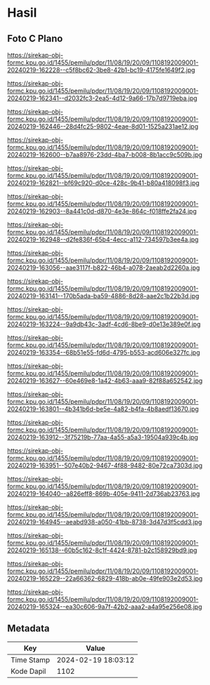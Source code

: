 # Hasil

## Foto C Plano

https://sirekap-obj-formc.kpu.go.id/1455/pemilu/pdpr/11/08/19/20/09/1108192009001-20240219-162228--c5f8bc62-3be8-42b1-bc19-4175fe1649f2.jpg

https://sirekap-obj-formc.kpu.go.id/1455/pemilu/pdpr/11/08/19/20/09/1108192009001-20240219-162341--d2032fc3-2ea5-4d12-9a66-17b7d9719eba.jpg

https://sirekap-obj-formc.kpu.go.id/1455/pemilu/pdpr/11/08/19/20/09/1108192009001-20240219-162446--28d4fc25-9802-4eae-8d01-1525a231ae12.jpg

https://sirekap-obj-formc.kpu.go.id/1455/pemilu/pdpr/11/08/19/20/09/1108192009001-20240219-162600--b7aa8976-23dd-4ba7-b008-8b1acc9c509b.jpg

https://sirekap-obj-formc.kpu.go.id/1455/pemilu/pdpr/11/08/19/20/09/1108192009001-20240219-162821--bf69c920-d0ce-428c-9b41-b80a418098f3.jpg

https://sirekap-obj-formc.kpu.go.id/1455/pemilu/pdpr/11/08/19/20/09/1108192009001-20240219-162903--8a441c0d-d870-4e3e-864c-f018ffe2fa24.jpg

https://sirekap-obj-formc.kpu.go.id/1455/pemilu/pdpr/11/08/19/20/09/1108192009001-20240219-162948--d2fe836f-65b4-4ecc-a112-734597b3ee4a.jpg

https://sirekap-obj-formc.kpu.go.id/1455/pemilu/pdpr/11/08/19/20/09/1108192009001-20240219-163056--aae3117f-b822-46b4-a078-2aeab2d2260a.jpg

https://sirekap-obj-formc.kpu.go.id/1455/pemilu/pdpr/11/08/19/20/09/1108192009001-20240219-163141--170b5ada-ba59-4886-8d28-aae2c1b22b3d.jpg

https://sirekap-obj-formc.kpu.go.id/1455/pemilu/pdpr/11/08/19/20/09/1108192009001-20240219-163224--9a9db43c-3adf-4cd6-8be9-d0e13e389e0f.jpg

https://sirekap-obj-formc.kpu.go.id/1455/pemilu/pdpr/11/08/19/20/09/1108192009001-20240219-163354--68b51e55-fd6d-4795-b553-acd606e327fc.jpg

https://sirekap-obj-formc.kpu.go.id/1455/pemilu/pdpr/11/08/19/20/09/1108192009001-20240219-163627--60e469e8-1a42-4b63-aaa9-82f88a652542.jpg

https://sirekap-obj-formc.kpu.go.id/1455/pemilu/pdpr/11/08/19/20/09/1108192009001-20240219-163801--4b341b6d-be5e-4a82-b4fa-4b8aedf13670.jpg

https://sirekap-obj-formc.kpu.go.id/1455/pemilu/pdpr/11/08/19/20/09/1108192009001-20240219-163912--3f75219b-77aa-4a55-a5a3-19504a939c4b.jpg

https://sirekap-obj-formc.kpu.go.id/1455/pemilu/pdpr/11/08/19/20/09/1108192009001-20240219-163951--507e40b2-9467-4f88-9482-80e72ca7303d.jpg

https://sirekap-obj-formc.kpu.go.id/1455/pemilu/pdpr/11/08/19/20/09/1108192009001-20240219-164040--a826eff8-869b-405e-9411-2d736ab23763.jpg

https://sirekap-obj-formc.kpu.go.id/1455/pemilu/pdpr/11/08/19/20/09/1108192009001-20240219-164945--aeabd938-a050-41bb-8738-3d47d3f5cdd3.jpg

https://sirekap-obj-formc.kpu.go.id/1455/pemilu/pdpr/11/08/19/20/09/1108192009001-20240219-165138--60b5c162-8c1f-4424-8781-b2c158929bd9.jpg

https://sirekap-obj-formc.kpu.go.id/1455/pemilu/pdpr/11/08/19/20/09/1108192009001-20240219-165229--22a66362-6829-418b-ab0e-49fe903e2d53.jpg

https://sirekap-obj-formc.kpu.go.id/1455/pemilu/pdpr/11/08/19/20/09/1108192009001-20240219-165324--ea30c606-9a7f-42b2-aaa2-a4a95e256e08.jpg


## Metadata

| Key        | Value               |
| ---------- | ------------------- |
| Time Stamp | 2024-02-19 18:03:12 |
| Kode Dapil | 1102                |



